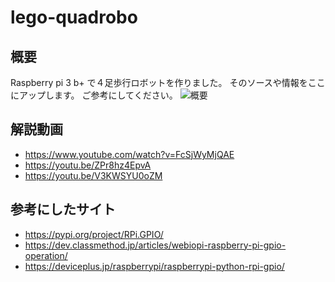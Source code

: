 # lego-quadrobo

## 概要
Raspberry pi 3 b+ で４足歩行ロボットを作りました。
そのソースや情報をここにアップします。
ご参考にしてください。
![概要](https://i9.ytimg.com/vi/FcSjWyMjQAE/maxresdefault.jpg?time=1665146100000&sqp=CPS5gJoG&rs=AOn4CLD7allEmFzgR3h3-UU_WqzMaCUmdQ)
## 解説動画
- https://www.youtube.com/watch?v=FcSjWyMjQAE
- https://youtu.be/ZPr8hz4EpvA
- https://youtu.be/V3KWSYU0oZM

## 参考にしたサイト
- https://pypi.org/project/RPi.GPIO/
- https://dev.classmethod.jp/articles/webiopi-raspberry-pi-gpio-operation/
- https://deviceplus.jp/raspberrypi/raspberrypi-python-rpi-gpio/